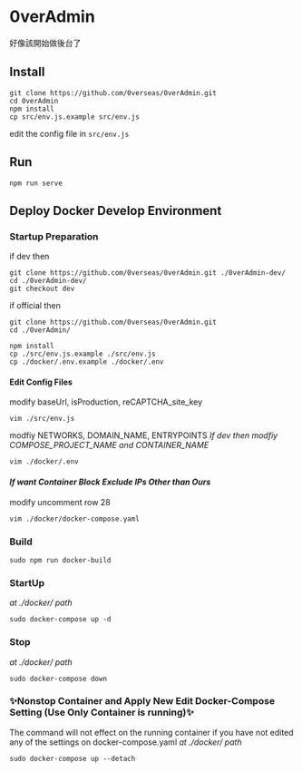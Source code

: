 # 0verAdmin
好像該開始做後台了

## Install
```
git clone https://github.com/0verseas/0verAdmin.git
cd 0verAdmin
npm install
cp src/env.js.example src/env.js
```
edit the config file in `src/env.js`

## Run
```
npm run serve
```

## Deploy Docker Develop Environment
### Startup Preparation
if dev then
```
git clone https://github.com/0verseas/0verAdmin.git ./0verAdmin-dev/
cd ./0verAdmin-dev/
git checkout dev
```
if official then
```
git clone https://github.com/0verseas/0verAdmin.git
cd ./0verAdmin/
```

```
npm install
cp ./src/env.js.example ./src/env.js
cp ./docker/.env.example ./docker/.env
```
#### Edit Config Files
modify baseUrl, isProduction, reCAPTCHA_site_key
```
vim ./src/env.js
```
modfiy NETWORKS, DOMAIN_NAME, ENTRYPOINTS
*If dev then modfiy COMPOSE_PROJECT_NAME and CONTAINER_NAME*
```
vim ./docker/.env
```
#### *If want Container Block Exclude IPs Other than Ours*
modify uncomment row 28
```
vim ./docker/docker-compose.yaml
```
### Build
```
sudo npm run docker-build
```
### StartUp
*at ./docker/ path*
```
sudo docker-compose up -d
```
### Stop
*at ./docker/ path*
```
sudo docker-compose down
```
### ✨Nonstop Container and Apply New Edit Docker-Compose Setting (Use Only Container is running)✨
The command will not effect on the running container if you have not edited any of the settings on docker-compose.yaml
*at ./docker/ path*
```
sudo docker-compose up --detach
```